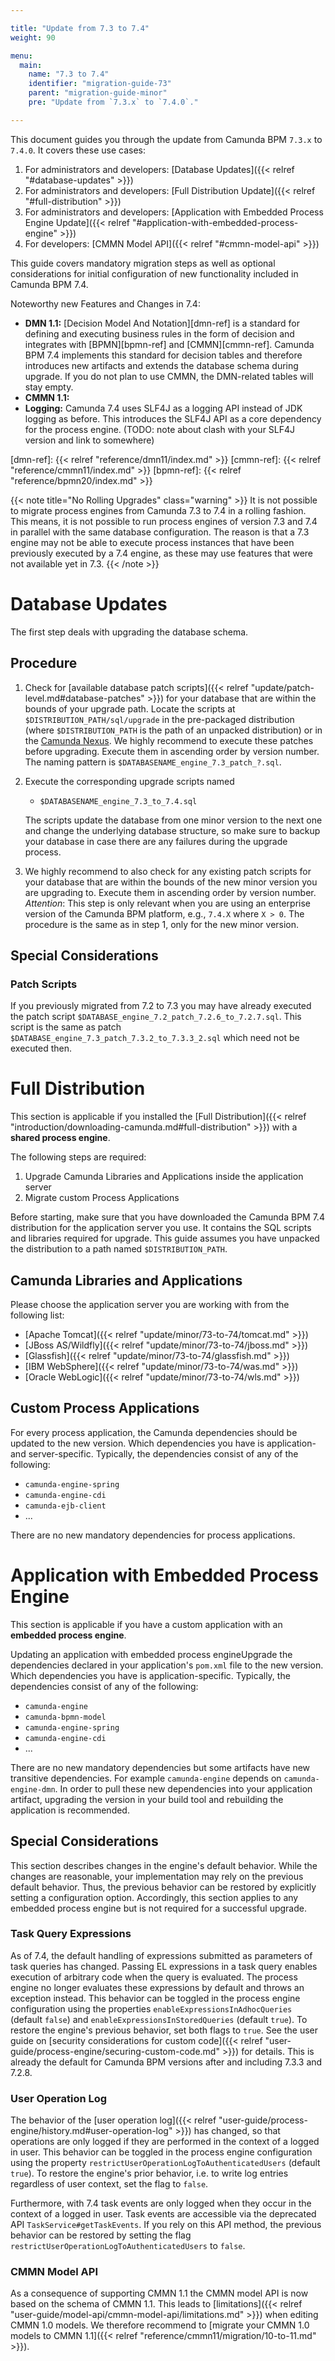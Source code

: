 ```yaml
---

title: "Update from 7.3 to 7.4"
weight: 90

menu:
  main:
    name: "7.3 to 7.4"
    identifier: "migration-guide-73"
    parent: "migration-guide-minor"
    pre: "Update from `7.3.x` to `7.4.0`."

---
```


This document guides you through the update from Camunda BPM `7.3.x` to `7.4.0`. It covers these use cases:

1. For administrators and developers: [Database Updates]({{< relref "#database-updates" >}})
2. For administrators and developers: [Full Distribution Update]({{< relref "#full-distribution" >}})
3. For administrators and developers: [Application with Embedded Process Engine Update]({{< relref "#application-with-embedded-process-engine" >}})
3. For developers: [CMMN Model API]({{< relref "#cmmn-model-api" >}})

This guide covers mandatory migration steps as well as optional considerations for initial configuration of new functionality included in Camunda BPM 7.4.

Noteworthy new Features and Changes in 7.4:

* **DMN 1.1:** [Decision Model And Notation][dmn-ref] is a standard for defining and executing business rules in the form of decision and integrates with [BPMN][bpmn-ref] and [CMMN][cmmn-ref]. Camunda BPM 7.4 implements this standard for decision tables and therefore introduces new artifacts and extends the database schema during upgrade. If you do not plan to use CMMN, the DMN-related tables will stay empty.
* **CMMN 1.1:**
* **Logging:** Camunda 7.4 uses SLF4J as a logging API instead of JDK logging as before. This introduces the SLF4J API as a core dependency for the process engine. (TODO: note about clash with your SLF4J version and link to somewhere)

[dmn-ref]: {{< relref "reference/dmn11/index.md" >}}
[cmmn-ref]: {{< relref "reference/cmmn11/index.md" >}}
[bpmn-ref]: {{< relref "reference/bpmn20/index.md" >}}

{{< note title="No Rolling Upgrades" class="warning" >}}
It is not possible to migrate process engines from Camunda 7.3 to 7.4 in a rolling fashion. This means, it is not possible to run process engines of version 7.3 and 7.4 in parallel with the same database configuration. The reason is that a 7.3 engine may not be able to execute process instances that have been previously executed by a 7.4 engine, as these may use features that were not available yet in 7.3.
{{< /note >}}

# Database Updates

The first step deals with upgrading the database schema.

## Procedure

1. Check for [available database patch scripts]({{< relref "update/patch-level.md#database-patches" >}}) for your database that are within the bounds of your upgrade path.
 Locate the scripts at `$DISTRIBUTION_PATH/sql/upgrade` in the pre-packaged distribution (where `$DISTRIBUTION_PATH` is the path of an unpacked distribution) or in the [Camunda Nexus](https://app.camunda.com/nexus/content/groups/public/org/camunda/bpm/distro/camunda-sql-scripts/).
 We highly recommend to execute these patches before upgrading. Execute them in ascending order by version number.
 The naming pattern is `$DATABASENAME_engine_7.3_patch_?.sql`.

2. Execute the corresponding upgrade scripts named

    * `$DATABASENAME_engine_7.3_to_7.4.sql`

    The scripts update the database from one minor version to the next one and change the underlying database structure, so make sure to backup your database in case there are any failures during the upgrade process.

3. We highly recommend to also check for any existing patch scripts for your database that are within the bounds of the new minor version you are upgrading to. Execute them in ascending order by version number. _Attention_: This step is only relevant when you are using an enterprise version of the Camunda BPM platform, e.g., `7.4.X` where `X > 0`. The procedure is the same as in step 1, only for the new minor version.

## Special Considerations

### Patch Scripts

If you previously migrated from 7.2 to 7.3 you may have already executed the patch script `$DATABASE_engine_7.2_patch_7.2.6_to_7.2.7.sql`.
This script is the same as patch `$DATABASE_engine_7.3_patch_7.3.2_to_7.3.3_2.sql` which need not be executed then.

# Full Distribution

This section is applicable if you installed the [Full Distribution]({{< relref "introduction/downloading-camunda.md#full-distribution" >}}) with a **shared process engine**.

The following steps are required:

1. Upgrade Camunda Libraries and Applications inside the application server
2. Migrate custom Process Applications

Before starting, make sure that you have downloaded the Camunda BPM 7.4 distribution for the application server you use. It contains the SQL scripts and libraries required for upgrade. This guide assumes you have unpacked the distribution to a path named `$DISTRIBUTION_PATH`.

## Camunda Libraries and Applications

Please choose the application server you are working with from the following list:

* [Apache Tomcat]({{< relref "update/minor/73-to-74/tomcat.md" >}})
* [JBoss AS/Wildfly]({{< relref "update/minor/73-to-74/jboss.md" >}})
* [Glassfish]({{< relref "update/minor/73-to-74/glassfish.md" >}})
* [IBM WebSphere]({{< relref "update/minor/73-to-74/was.md" >}})
* [Oracle WebLogic]({{< relref "update/minor/73-to-74/wls.md" >}})

## Custom Process Applications

For every process application, the Camunda dependencies should be updated to the new version. Which dependencies you have is application- and server-specific. Typically, the dependencies consist of any of the following:

* `camunda-engine-spring`
* `camunda-engine-cdi`
* `camunda-ejb-client`
* ...

There are no new mandatory dependencies for process applications.

# Application with Embedded Process Engine

This section is applicable if you have a custom application with an **embedded process engine**.

Updating an application with embedded process engineUpgrade the dependencies declared in your application's `pom.xml` file to the new version. Which dependencies you have is application-specific. Typically, the dependencies consist of any of the following:

* `camunda-engine`
* `camunda-bpmn-model`
* `camunda-engine-spring`
* `camunda-engine-cdi`
* ...

There are no new mandatory dependencies but some artifacts have new transitive dependencies. For example `camunda-engine` depends on `camunda-engine-dmn`. In order to pull these new dependencies into your application artifact, upgrading the version in your build tool and rebuilding the application is recommended.

## Special Considerations

This section describes changes in the engine's default behavior. While the changes are reasonable, your implementation may rely on the previous default behavior. Thus, the previous behavior can be restored by explicitly setting a configuration option. Accordingly, this section applies to any embedded process engine but is not required for a successful upgrade.

### Task Query Expressions

As of 7.4, the default handling of expressions submitted as parameters of task queries has changed. Passing EL expressions in a task query enables execution of arbitrary code when the query is evaluated. The process engine no longer evaluates these expressions by default and throws an exception instead. This behavior can be toggled in the process engine configuration using the properties `enableExpressionsInAdhocQueries` (default `false`) and `enableExpressionsInStoredQueries` (default `true`). To restore the engine's previous behavior, set both flags to `true`. See the user guide on [security considerations for custom code]({{< relref "user-guide/process-engine/securing-custom-code.md" >}}) for details.
This is already the default for Camunda BPM versions after and including 7.3.3 and 7.2.8.

### User Operation Log

The behavior of the [user operation log]({{< relref "user-guide/process-engine/history.md#user-operation-log" >}}) has changed, so that operations are only logged if they are performed in the context of a logged in user. This behavior can be toggled in the process engine configuration using the property `restrictUserOperationLogToAuthenticatedUsers` (default `true`). To restore the engine's prior behavior, i.e. to write log entries regardless of user context, set the flag to `false`.

Furthermore, with 7.4 task events are only logged when they occur in the context of a logged in user. Task events are accessible via the deprecated API `TaskService#getTaskEvents`. If you rely on this API method, the previous behavior can be restored by setting the flag `restrictUserOperationLogToAuthenticatedUsers` to `false`.


### CMMN Model API

As a consequence of supporting CMMN 1.1 the CMMN model API is now based on the schema of CMMN 1.1. This leads to [limitations]({{< relref "user-guide/model-api/cmmn-model-api/limitations.md" >}}) when editing CMMN 1.0 models. We therefore recommend to [migrate your CMMN 1.0 models to CMMN 1.1]({{< relref "reference/cmmn11/migration/10-to-11.md" >}}).

